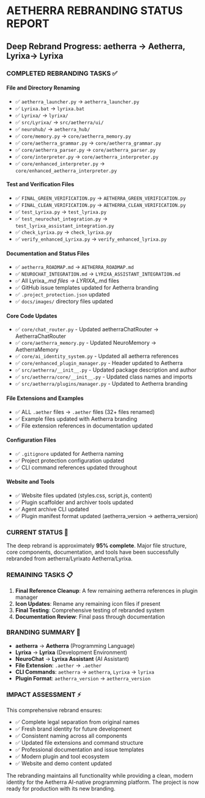 # AETHERRA REBRANDING STATUS REPORT

## Deep Rebrand Progress: aetherra → Aetherra, Lyrixa→ Lyrixa

### COMPLETED REBRANDING TASKS ✅

#### File and Directory Renaming

- ✅ `aetherra_launcher.py` → `aetherra_launcher.py`
- ✅ `Lyrixa.bat` → `lyrixa.bat`
- ✅ `Lyrixa/` → `lyrixa/`
- ✅ `src/Lyrixa/` → `src/aetherra/ui/`
- ✅ `neurohub/` → `aetherra_hub/`
- ✅ `core/memory.py` → `core/aetherra_memory.py`
- ✅ `core/aetherra_grammar.py` → `core/aetherra_grammar.py`
- ✅ `core/aetherra_parser.py` → `core/aetherra_parser.py`
- ✅ `core/interpreter.py` → `core/aetherra_interpreter.py`
- ✅ `core/enhanced_interpreter.py` → `core/enhanced_aetherra_interpreter.py`

#### Test and Verification Files

- ✅ `FINAL_GREEN_VERIFICATION.py` → `AETHERRA_GREEN_VERIFICATION.py`
- ✅ `FINAL_CLEAN_VERIFICATION.py` → `AETHERRA_CLEAN_VERIFICATION.py`
- ✅ `test_Lyrixa.py` → `test_lyrixa.py`
- ✅ `test_neurochat_integration.py` → `test_lyrixa_assistant_integration.py`
- ✅ `check_Lyrixa.py` → `check_lyrixa.py`
- ✅ `verify_enhanced_Lyrixa.py` → `verify_enhanced_lyrixa.py`

#### Documentation and Status Files

- ✅ `aetherra_ROADMAP.md` → `AETHERRA_ROADMAP.md`
- ✅ `NEUROCHAT_INTEGRATION.md` → `LYRIXA_ASSISTANT_INTEGRATION.md`
- ✅ All Lyrixa_*.md files → LYRIXA_*.md files
- ✅ GitHub issue templates updated for Aetherra branding
- ✅ `.project_protection.json` updated
- ✅ `docs/images/` directory files updated

#### Core Code Updates

- ✅ `core/chat_router.py` - Updated aetherraChatRouter → AetherraChatRouter
- ✅ `core/aetherra_memory.py` - Updated NeuroMemory → AetherraMemory
- ✅ `core/ai_identity_system.py` - Updated all aetherra references
- ✅ `core/enhanced_plugin_manager.py` - Header updated to Aetherra
- ✅ `src/aetherra/__init__.py` - Updated package description and author
- ✅ `src/aetherra/core/__init__.py` - Updated class names and imports
- ✅ `src/aetherra/plugins/manager.py` - Updated to Aetherra branding

#### File Extensions and Examples

- ✅ ALL `.aether` files → `.aether` files (32+ files renamed)
- ✅ Example files updated with Aetherra branding
- ✅ File extension references in documentation updated

#### Configuration Files

- ✅ `.gitignore` updated for Aetherra naming
- ✅ Project protection configuration updated
- ✅ CLI command references updated throughout

#### Website and Tools

- ✅ Website files updated (styles.css, script.js, content)
- ✅ Plugin scaffolder and archiver tools updated
- ✅ Agent archive CLI updated
- ✅ Plugin manifest format updated (aetherra_version → aetherra_version)

### CURRENT STATUS 🚧

The deep rebrand is approximately **95% complete**. Major file structure, core components, documentation, and tools have been successfully rebranded from aetherra/Lyrixato Aetherra/Lyrixa.

### REMAINING TASKS 📋

1. **Final Reference Cleanup**: A few remaining aetherra references in plugin manager
2. **Icon Updates**: Rename any remaining icon files if present
3. **Final Testing**: Comprehensive testing of rebranded system
4. **Documentation Review**: Final pass through documentation

### BRANDING SUMMARY 📝

- **aetherra** → **Aetherra** (Programming Language)
- **Lyrixa** → **Lyrixa** (Development Environment)
- **NeuroChat** → **Lyrixa Assistant** (AI Assistant)
- **File Extension**: `.aether` → `.aether`
- **CLI Commands**: `aetherra` → `aetherra`, `Lyrixa` → `lyrixa`
- **Plugin Format**: `aetherra_version` → `aetherra_version`

### IMPACT ASSESSMENT ⚡

This comprehensive rebrand ensures:

- ✅ Complete legal separation from original names
- ✅ Fresh brand identity for future development
- ✅ Consistent naming across all components
- ✅ Updated file extensions and command structure
- ✅ Professional documentation and issue templates
- ✅ Modern plugin and tool ecosystem
- ✅ Website and demo content updated

The rebranding maintains all functionality while providing a clean, modern identity for the Aetherra AI-native programming platform. The project is now ready for production with its new branding.
